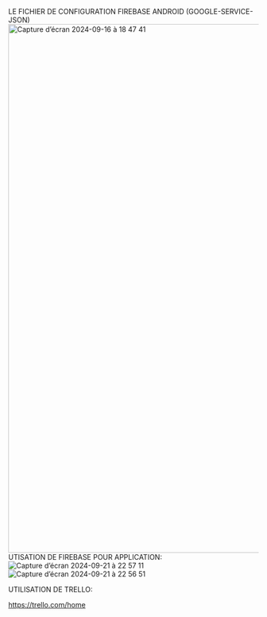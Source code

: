 LE FICHIER DE CONFIGURATION FIREBASE ANDROID (GOOGLE-SERVICE-JSON)
<img width="1064" alt="Capture d’écran 2024-09-16 à 18 47 41" src="https://github.com/user-attachments/assets/4b865462-c155-4021-b49c-0c81fcd5c04b">
UTISATION DE FIREBASE POUR APPLICATION:
![Capture d’écran 2024-09-21 à 22 57 11](https://github.com/user-attachments/assets/ee3beb13-2509-41fc-ae6e-513469e09171)
![Capture d’écran 2024-09-21 à 22 56 51](https://github.com/user-attachments/assets/3e757c25-44a5-49da-81ce-307fa54fb4c5)

UTILISATION DE TRELLO:

https://trello.com/home
